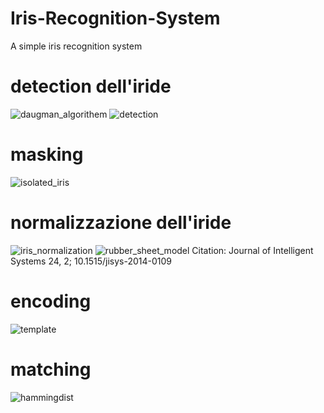 # Iris-Recognition-System
A simple iris recognition system

# detection dell'iride
![daugman_algorithem](https://user-images.githubusercontent.com/30373288/93877249-75571c00-fcd8-11ea-8c53-76fe7128b570.jpg)
![detection](https://user-images.githubusercontent.com/30373288/93876874-d16d7080-fcd7-11ea-9e3b-c9db75a40033.jpg)

# masking
![isolated_iris](https://user-images.githubusercontent.com/30373288/93876887-d7fbe800-fcd7-11ea-88c4-e1c8538a84ce.jpg)

# normalizzazione dell'iride
![iris_normalization](https://user-images.githubusercontent.com/30373288/93876884-d6322480-fcd7-11ea-94fb-e69e787e97d9.jpg)
![rubber_sheet_model](https://user-images.githubusercontent.com/30373288/93877672-0fb75f80-fcd9-11ea-806a-e1b1fffe2266.jpg)
Citation: Journal of Intelligent Systems 24, 2; 10.1515/jisys-2014-0109

# encoding
![template](https://user-images.githubusercontent.com/30373288/93876890-d8947e80-fcd7-11ea-9ae9-936601ddb3e7.jpg)

# matching
![hammingdist](https://user-images.githubusercontent.com/30373288/93877388-acc5c880-fcd8-11ea-8e02-0b510fa0c366.jpg)
